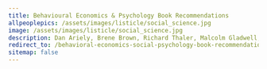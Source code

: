 ```yaml
---
title: Behavioural Economics & Psychology Book Recommendations
allpeoplepics: /assets/images/listicle/social_science.jpg
image: /assets/images/listicle/social_science.jpg
description: Dan Ariely, Brene Brown, Richard Thaler, Malcolm Gladwell, Stephen J. Dubner, and Steven Pinker recommend their favorite books.
redirect_to: /behavioral-economics-social-psychology-book-recommendations/
sitemap: false
--- 
```









